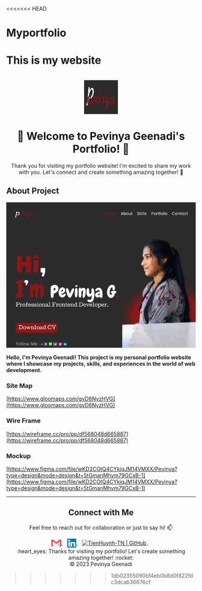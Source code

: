 <<<<<<< HEAD
# Myportfolio
This is my website 
=======

<div id="top"></div>

<!--
*** Hey there! Thanks for stopping by my Portfolio project. If you have any suggestions
*** or feedback, feel free to reach out. I'm open to learning and improving! 🚀
*** Don't forget to give this project a star if you find it helpful! 🌟
*** Now let's embark on a journey of creativity and exploration! 🎉
-->

<!-- PROJECT LOGO -->
<br />
<div align="center">
  <a href="https://github.com/othneildrew/Best-README-Template">
    <img src="assets/mlogo.png" alt="Logo" width="90" height="90">
  </a>

  <h1 align="center">🌟 Welcome to Pevinya Geenadi's Portfolio! 🌟</h1>

  <p align="center">
    Thank you for visiting my portfolio website! I'm excited to share my work with you. Let's connect and create something amazing together! 🚀
    <br>
  </p>
</div>

## About Project

<img src="assets/home.png" alt="Logo" >

<b>Hello, I'm Pevinya Geenadi! This project is my personal portfolio website where I showcase my projects, skills, and experiences in the world of web development.</b>

### Site Map

[https://www.gloomaps.com/gvD6NyzHVG](https://www.gloomaps.com/gvD6NyzHVG)

### Wire Frame

[https://wireframe.cc/pro/pp/df568048d665887](https://wireframe.cc/pro/pp/df568048d665887)

### Mockup

[https://www.figma.com/file/wKD2CGtQ4CYkiqJM14VMXX/Pevinya?type=design&mode=design&t=5tGmanMhvm79GCxB-1](https://www.figma.com/file/wKD2CGtQ4CYkiqJM14VMXX/Pevinya?type=design&mode=design&t=5tGmanMhvm79GCxB-1)

<hr>
<div align="center">

## Connect with Me

Feel free to reach out for collaboration or just to say hi! 📫

  <a href="mailto:haputhanthri200@gmail.com" >
    <img align="center" alt="TienHuynh-TN | Gmail" width="26px" src="https://github.com/SatYu26/SatYu26/blob/master/Assets/Gmail.svg" />
  </a> &nbsp;&nbsp;

  <a href="https://www.linkedin.com/in/pevinya-geenadi-26524627b/" target="_blank">
    <img align="center" alt="TienHuynh-TN | Linkedin" width="24px" src="https://github.com/SatYu26/SatYu26/blob/master/Assets/Linkedin.svg" />
  </a> &nbsp;&nbsp;

  <a href="https://github.com/pevinyageenadi" target="_blank">
    <img align="center" alt="TienHuynh-TN | GitHub" width="26px" src="https://upload.wikimedia.org/wikipedia/commons/thumb/a/ae/Github-desktop-logo-symbol.svg/1024px-Github-desktop-logo-symbol.svg.png" />
  </a> &nbsp;&nbsp;
</div>

<div align="center">
  :heart_eyes: Thanks for visiting my portfolio! Let's create something amazing together! :rocket: <br/>
  &copy; 2023 Pevinya Geenadi
</div>

>>>>>>> 1db02355090bf4eb0b8d0f822fdc3dcab36676cf
